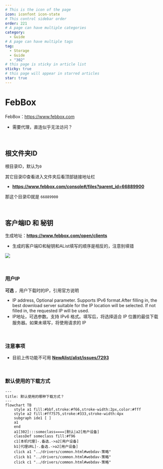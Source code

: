 ```yaml
---
# This is the icon of the page
icon: iconfont icon-state
# This control sidebar order
order: 221
# A page can have multiple categories
category:
  - Guide
# A page can have multiple tags
tag:
  - Storage
  - Guide
  - "302"
# this page is sticky in article list
sticky: true
# this page will appear in starred articles
star: true
---
```


# FebBox

FebBox：https://www.febbox.com

- 需要代理，直连似乎无法访问？

<br/>



## **根文件夹ID**

根目录ID，默认为`0`

其它目录ID查看进入文件夹后看顶部链接地址栏

- **https://www.febbox.com/console#/files?parent_id=66889900**

那这个目录ID就是 `66889900`

<br/>



## **客户端ID 和 秘钥**

生成地址：**https://www.febbox.com/open/clients**

- 生成的客户端ID和秘钥和AList填写的顺序是相反的，注意别填错

![](/img/drivers/febbox/febox.png)

<br/>



### **用户IP**

**可选** ，用户下载时的IP，引用官方说明

- IP address, Optional parameter. Supports IPv6 format.After filling in, the best download server suitable for the IP location will be selected. If not filled in, the requested IP will be used.
- IP地址，可选参数。支持 IPv6 格式。填写后，将选择适合 IP 位置的最佳下载服务器。如果未填写，将使用请求的 IP

<br/>



### **注意事项**

- 目前上传功能不可用 [**NewAlist/alist/issues/7293**](https://github.com/NewAlist/alist/issues/7293#issuecomment-2395776474)

<br/>



### **默认使用的下载方式**

```mermaid
---
title: 默认使用的哪种下载方式？
---
flowchart TB
    style a1 fill:#bbf,stroke:#f66,stroke-width:2px,color:#fff
    style a2 fill:#ff7575,stroke:#333,stroke-width:4px
    subgraph ide1 [ ]
    a1
    end
    a1[302]:::someclass====|默认|a2[用户设备]
    classDef someclass fill:#f96
    c1[本机代理]-.备选.->a2[用户设备]
    b1[代理URL]-.备选.->a2[用户设备]
    click a1 "../drivers/common.html#webdav-策略"
    click b1 "../drivers/common.html#webdav-策略"
    click c1 "../drivers/common.html#webdav-策略"
```
